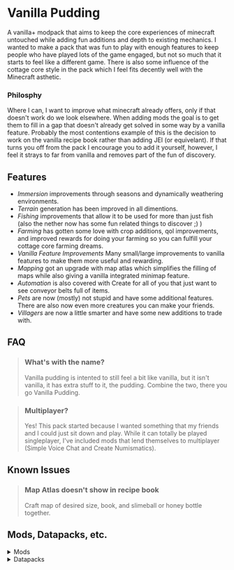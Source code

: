# Vanilla Pudding

A vanilla+ modpack that aims to keep the core experiences of minecraft untouched
while adding fun additions and depth to existing mechanics. I wanted to make a
pack that was fun to play with enough features to keep people who have played
lots of the game engaged, but not so much that it starts to feel like a
different game. There is also some influence of the cottage core style in the
pack which I feel fits decently well with the Minecraft asthetic.

### Philosphy
Where I can, I want to improve what minecraft already 
offers, only if that doesn't work do we look elsewhere. When adding mods the 
goal is to get them to fill in a gap that doesn't already get solved in some 
way by a vanilla feature. Probably the most contentions example of this is the
decision to work on the vanilla recipe book rather than adding JEI 
(or equivelant). If that turns you off from the pack I encourage you to add it
yourself, however, I feel it strays to far from vanilla and removes part of the
fun of discovery.

## Features
- *Immersion* improvements through seasons and dynamically weathering environments.
- *Terrain* generation has been improved in all dimentions.
- *Fishing* improvements that allow it to be used for more than just fish (also 
  the nether now has some fun related things to discover ;) )
- *Farming* has gotten some love with crop additions, qol improvements, and
  improved rewards for doing your farming so you can fulfill your cottage core
  farming dreams.
- *Vanilla Feature Improvements* Many small/large improvements to vanilla 
  features to make them more useful and rewarding.
- *Mapping* got an upgrade with map atlas which simplifies the filling of maps
  while also giving a vanilla integrated minimap feature.
- *Automation* is also covered with Create for all of you that just want to see
  conveyor belts full of items.
- *Pets* are now (mostly) not stupid and have some additional features. There
  are also now even more creatures you can make your friends.
- *Villagers* are now a little smarter and have some new additions to trade with.

## FAQ
> ### What's with the name?
>
> Vanilla pudding is intented to still feel a bit like vanilla, but it isn't
> vanilla, it has extra stuff to it, the pudding. Combine the two, there you go
> Vanilla Pudding.

> ### Multiplayer?
>
> Yes! This pack started because I wanted something that my friends and I could
> just sit down and play. While it can totally be played singleplayer, I've
> included mods that lend themselves to multiplayer (Simple Voice Chat and 
> Create Numismatics).

## Known Issues
> ### Map Atlas doesn't show in recipe book
>
> Craft map of desired size, book, and slimeball or honey bottle together.

## Mods, Datapacks, etc.
<details>

<summary>Mods</summary>

### Optional
- [AmbientSounds](https://modrinth.com/mod/ambientsounds)
- [Better Block Sounds](https://modrinth.com/mod/bbs)
- [Better Foliage](https://modrinth.com/mod/better-foliage-renewed)
- [Mouse Tweaks](https://modrinth.com/mod/mouse-tweaks)
- [No Chat Reports](https://modrinth.com/mod/no-chat-reports)
- [Sound Physics Remastered](https://modrinth.com/mod/sound-physics-remastered)

### Required
- \[Let's Do]
    - [API](https://modrinth.com/mod/do-api)
    - [Bakery](https://modrinth.com/mod/lets-do-bakery-farmcharm-compat)
    - [Brewery](https://modrinth.com/mod/lets-do-brewery-farmcharm-compat)
    - [Farm & Charm](https://modrinth.com/mod/lets-do-farm-charm)
    - [HerbalBrews](https://modrinth.com/mod/lets-do-herbalbrews)
    - [NetherVinery](https://modrinth.com/mod/lets-do-nethervinery)
    - [Vinery](https://modrinth.com/mod/lets-do-vinery)
- \[Let's Do Addons]
    - [AppleWood](https://modrinth.com/mod/lets-do-addon-apple-wood)
    - [Compat](https://modrinth.com/mod/lets-do-addon-compat)
    - [Fluids](https://modrinth.com/mod/lets-do-addon-fluids)
    - [Seasonal Let's Do](https://modrinth.com/mod/seasonal-lets-do)
- [AlmostUnified](https://modrinth.com/mod/almost-unified)
- [Amendments](https://modrinth.com/mod/amendments)
- [Amplified Nether](https://modrinth.com/mod/amplified-nether)
- [Amplified Nether Height](https://modrinth.com/datapack/amplified-nether-height)
- [Animal Armor Trims](https://modrinth.com/mod/animal-armor-trims)
- [AppleSkin](https://modrinth.com/mod/appleskin)
- [ArchaeologyBanners](https://modrinth.com/mod/archaeology-banners)
- [Architectury](https://modrinth.com/mod/architectury-api)
- [AstikorCarts Redux](https://modrinth.com/mod/astikorcarts-redux)
- [AttributeFix](https://modrinth.com/mod/attributefix)
- [Aquaculture 2](https://www.curseforge.com/minecraft/mc-mods/aquaculture)
- [Backported Wolves](https://modrinth.com/mod/backported-wolves)
    - [Backported Wolves & Terralith - Compat](https://modrinth.com/datapack/backported-wolves-terralith-compat)
- [Balm](https://modrinth.com/mod/balm)
- [Better Advancements](https://modrinth.com/mod/better-advancements)
- [Better Archeology](https://modrinth.com/mod/better-archeology)
- [Better Compatibility Checker](https://modrinth.com/mod/better-compatibility-checker)
- [Better Fletching Table](https://modrinth.com/mod/better-fletching-table)
- [Better Recipe Book](https://modrinth.com/mod/brb)
- [Bigger Better End Cities](https://www.curseforge.com/minecraft/mc-mods/bigger-better-end-cities)
- [Blended Compat](https://modrinth.com/mod/blended-compat)
- [Blueprint](https://modrinth.com/mod/blueprint)
- [Bobby](https://www.curseforge.com/minecraft/mc-mods/bobby-reforged)
- [Bookshelf](https://modrinth.com/mod/bookshelf-lib)
- [Botarium](https://modrinth.com/mod/botarium)
- [Bundle Craft](https://modrinth.com/datapack/bundle-craft)
- [Cat Loaf](https://modrinth.com/mod/cat-loaf)
- [cat_jam](https://modrinth.com/mod/cat_jam)
- [ChoiceTheorem's Overhauled Village](https://modrinth.com/mod/ct-overhaul-village)
    - [CTOV - Chef's delight Compat](https://modrinth.com/datapack/ctov-chefs-delight-compat)
    - [CTOV - Domesticated Innovation Compat](https://modrinth.com/datapack/ctov-domesticated-innovation-compat)
    - [CTOV - Friends and Foes Compat](https://modrinth.com/datapack/ctov-friends-and-foes-compat)
- [Citadel](https://modrinth.com/mod/citadel)
- [Cloth Config](https://modrinth.com/mod/cloth-config) \[server\]
- [Companion](https://modrinth.com/mod/companion)
- [CookingForBlockheads](https://modrinth.com/mod/cooking-for-blockheads)
- [CoroUtil](https://modrinth.com/mod/coroutil)
- [Create](https://modrinth.com/mod/create)
    - [Create Crafts & Additions](https://modrinth.com/mod/createaddition)
    - [Create Deco](https://modrinth.com/mod/create-deco)
    - [Create Deco Additions](https://modrinth.com/datapack/create-deco-additions)
    - [Create Ore Excavation](https://modrinth.com/mod/create-ore-excavation)
    - [Create Slice & Dice](https://modrinth.com/mod/slice-and-dice)
    - [Create: Addon Compatibility](https://modrinth.com/mod/createaddoncompatibility)
    - [Create: Aquatic Ambitions](https://modrinth.com/mod/create-aquatic-ambitions)
    - [Create: Bells & Whistles](https://modrinth.com/mod/bellsandwhistles)
    - [Create: Connected](https://modrinth.com/mod/create-connected)
    - [Create: Copycats+](https://modrinth.com/mod/copycats)
    - [Create: Crystal Clear](https://modrinth.com/mod/create-crystal-clear)
    - [Create: Enchantable Machinery](https://modrinth.com/mod/create-enchantable-machinery)
    - [Create: Interactive](https://modrinth.com/mod/interactive)
    - [Create: Mortar](https://modrinth.com/mod/create-mortar)
    - [Create: Numismatics](https://modrinth.com/mod/numismatics)
    - [Create: Power Loader](https://modrinth.com/mod/create-power-loader)
    - [Create: Steam 'n' Rails](https://modrinth.com/mod/create-steam-n-rails)
    - [Create: Trimmed](https://modrinth.com/mod/create-trimmed)
    - [Create: Vintage Improvements](https://modrinth.com/mod/create-vintage-improvements)
    - [Extended Cogwheels](https://modrinth.com/mod/extended-cogwheels)
    - [Ratatouille](https://modrinth.com/mod/create-ratatouille)
- [CreativeCore](https://modrinth.com/mod/creativecore)
- [Critters and Companions](https://modrinth.com/mod/critters-and-companions)
- [Cut Through](https://modrinth.com/mod/cut-through)
- [Domestication Innovation](https://modrinth.com/mod/domestication-innovation)
- [Duckling](https://modrinth.com/mod/duckling)
- [Embeddium](https://modrinth.com/mod/embeddium)
- [Embeddium Extras](https://modrinth.com/mod/rubidium-extra)
- [Enchanting Infuser](https://modrinth.com/mod/enchanting-infuser)
- [Enchatment Transfer](https://modrinth.com/mod/enchantment-transfer)
- [Enchantment Descriptions](https://modrinth.com/mod/enchantment-descriptions)
- [Entity Culling](https://modrinth.com/mod/entityculling)
- [Every Compat](https://modrinth.com/mod/every-compat)
- [Experienced Crops](https://modrinth.com/mod/experienced_crops)
- [Extra Compat](https://modrinth.com/mod/extracompat)
- [Eye to city](https://modrinth.com/datapack/eye-to-city)
- [Farmer's Delight](https://modrinth.com/mod/farmers-delight)
    - [Chefs Delight](https://modrinth.com/mod/chefs-delight)
    - [Corn Delight](https://modrinth.com/mod/corn-delight)
    - [Crabber's Delight](https://modrinth.com/mod/crabbers-delight)
    - [Crate Delight](https://modrinth.com/mod/crate-delight)
    - [End's Delight](https://modrinth.com/mod/ends-delight)
    - [Fruits Delight](https://modrinth.com/mod/fruits-delight)
    - [Nether's Delight](https://modrinth.com/mod/nethers-delight)
    - [Ocean's Delight](https://modrinth.com/mod/oceans-delight)
    - [Vegan Delight](https://modrinth.com/mod/vegan-delight)
- [Ferrite Core](https://modrinth.com/mod/ferrite-core)
- [Fishermens Trap](https://modrinth.com/mod/fishermens-trap)
- [Fishing Upgrade](https://modrinth.com/mod/fishing-upgrade)
- [Friends&Foes](https://modrinth.com/mod/friends-and-foes-forge)
    - [Friends&Foes - Beekeeper Hut](https://modrinth.com/mod/friends-and-foes-beekeeper-hut-forge)
    - [Friends&Foes - Flowery Mooblooms](https://modrinth.com/mod/friends-and-foes-flowery-mooblooms-forge)
- [GeckoLib](https://modrinth.com/mod/geckolib)
- [Hamsters](https://modrinth.com/mod/hamsters)
- [Hellion's Sniffer+](https://modrinth.com/mod/hellions-sniffer+)
- [Immersive Structures:Nether edition](https://modrinth.com/datapack/immersive-structures-ii)
- [Immersive Weathering](https://modrinth.com/mod/immersive-weathering)
- [Improved Fishing](https://modrinth.com/mod/improved-fishing)
- [Item Obliterator](https://modrinth.com/mod/item-obliterator)
- [Kiwi Library](https://modrinth.com/mod/kiwi)
- [Kotlin for Forge](https://modrinth.com/mod/kotlin-for-forge)
- [KubeJS](https://modrinth.com/mod/kubejs)
    - [KubeJS Create](https://modrinth.com/mod/kubejs-create)
    - [Ponder for KubeJS](https://modrinth.com/mod/ponder)
    - [Vintage KubeJS](https://modrinth.com/mod/vintage-kubejs)
- [Let Fish Love](https://modrinth.com/mod/let-fish-love)
- [Liberty's Villagers](https://modrinth.com/mod/libertyvillagers)
- [LocalizedFishingTables](https://modrinth.com/datapack/localizedfishingtables)
- [Lucky Cat](https://modrinth.com/datapack/lucky_cat)
- [Many More Structures](https://www.curseforge.com/minecraft/mc-mods/many-more-structures)
- [Map Atlases](https://www.curseforge.com/minecraft/mc-mods/map-atlases-forge)
- [Medieval Buildings \[End Edition\]](https://modrinth.com/mod/medieval-buildings-end-edition)
- [Memory Leak Fix](https://modrinth.com/mod/memoryleakfix)
- [MonoLib](https://modrinth.com/mod/monolib)
- Moog's
    - [End Structures](https://modrinth.com/mod/mes-moogs-end-structures)
    - [Nether Structures](https://modrinth.com/mod/mns-moogs-nether-structures)
- [Moonlight Library](https://modrinth.com/mod/moonlight)
- [Mysterious Mountain Lib](https://modrinth.com/mod/mmlib)
- [Necraonomicon](https://modrinth.com/mod/necronomicon)
- [Nether Depths Uprgrade](https://modrinth.com/mod/nether-depths-upgrade)
- [Nullscape](https://modrinth.com/mod/nullscape)
- [Oculus](https://modrinth.com/mod/oculus)
- [OpenLoader](https://modrinth.com/mod/open-loader)
- [Overweight Farming](https://modrinth.com/mod/overweight-farming)
- [Pufferz](https://modrinth.com/mod/pufferz)
- [Puzzles Lib](https://modrinth.com/mod/puzzles-lib)
- [Recipe Book Is Pain](https://modrinth.com/mod/rbip)
- [Resourceful Lib](https://modrinth.com/mod/resourceful-lib)
- [Rhino](https://modrinth.com/mod/rhino)
- [Ribbits](https://modrinth.com/mod/ribbits)
- [Right Click Harvest](https://modrinth.com/mod/rightclickharvest)
    - [Supplementaries Compat](https://modrinth.com/mod/rch-supplementaries-compat)
- [Serene Seasons](https://modrinth.com/mod/serene-seasons)
- [Shulker Tooltip](https://modrinth.com/mod/shulker-tooltip)
- [Simple Voice Chat](https://modrinth.com/plugin/simple-voice-chat)
- [Smarter Farmers](https://modrinth.com/mod/smarter-farmers-farmers-replant)
- [Snow Under Trees](https://modrinth.com/mod/snow-under-trees)
- [Snow! Real Magic!](https://modrinth.com/mod/snow-real-magic)
- [Spice of Life Onion](https://modrinth.com/mod/spice-of-life-onion)
- [Storage Drawers](https://modrinth.com/mod/storagedrawers)
    - [Storage Drawers Create compat](https://modrinth.com/datapack/storage-drawers-create-compat)
- [Supplementaries](https://modrinth.com/mod/supplementaries)
- [Tactical Fishing](https://modrinth.com/mod/tactical-fishing)
- [Temporal API](https://modrinth.com/mod/temporal-api)
- [Terralith](https://modrinth.com/mod/terralith)
- [Terrariums And Cages](https://modrinth.com/mod/terrariums-and-cages)
- [Universal Sawmill](https://modrinth.com/mod/universal-sawmill)
- [Unusual Fish Mod](https://modrinth.com/mod/unusual-fish-mod)
- [Upgrade Aquatic](https://modrinth.com/mod/upgrade-aquatic)
- [Useful Spyglass](https://modrinth.com/mod/useful-spyglass)
- [VillagersPlus](https://modrinth.com/mod/villagersplus)
- [Yeetus Experimentus](https://modrinth.com/mod/yeetus-experimentus)
- [You Shall Not Spawn](https://modrinth.com/mod/you-shall-not-spawn)
- YUNG's
    - [API](https://modrinth.com/mod/yungs-api)
    - [Better Desert Temples](https://modrinth.com/mod/yungs-better-desert-temples)
    - [Better Dungeons](https://modrinth.com/mod/yungs-better-dungeons)
    - [Better Jungle Temples](https://modrinth.com/mod/yungs-better-jungle-temples)
    - [Better Nether Fortresses](https://modrinth.com/mod/yungs-better-nether-fortresses)
    - [Better Ocean Monuments](https://modrinth.com/mod/yungs-better-ocean-monuments)
    - [Better Witch Huts](https://modrinth.com/mod/yungs-better-witch-huts)
    - [Bridges](https://modrinth.com/mod/yungs-bridges)
    - [Extras](https://modrinth.com/mod/yungs-extras)
</details>

<details>

<summary>Datapacks</summary>

- [CTOV - Villagers Plus Compat](https://modrinth.com/datapack/ctov-villagers-plus-compat)

</details>
